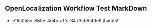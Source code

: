 ## OpenLocalization Workflow Test MarkDown
* e18a055e-355e-4d4b-a1fc-3473cb65b1e6 
thanks!<!--HONumber=Mar16_HO2-->
